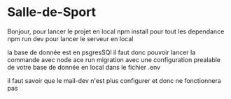 # Salle-de-Sport

Bonjour, pour lancer le projet en local 
npm install pour tout les dependance 
npm run dev pour lancer le serveur en local 

la base de donnée est en psgresSQl il faut donc pouvoir lancer la commande avec node ace run migration
avec une  configuration prealable de votre base de donnée en local dans le fichier .env 

il faut savoir que le mail-dev n'est plus configurer et donc ne fonctionnera pas 
